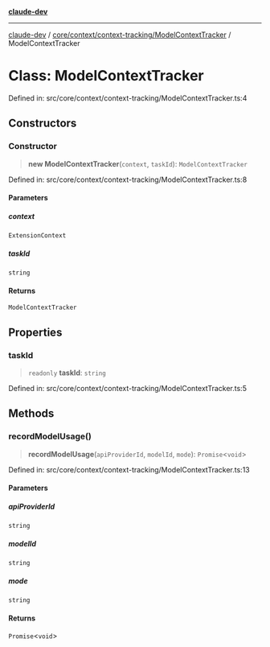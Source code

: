 [**claude-dev**](../../../../../README.md)

***

[claude-dev](../../../../../README.md) / [core/context/context-tracking/ModelContextTracker](../README.md) / ModelContextTracker

# Class: ModelContextTracker

Defined in: src/core/context/context-tracking/ModelContextTracker.ts:4

## Constructors

### Constructor

> **new ModelContextTracker**(`context`, `taskId`): `ModelContextTracker`

Defined in: src/core/context/context-tracking/ModelContextTracker.ts:8

#### Parameters

##### context

`ExtensionContext`

##### taskId

`string`

#### Returns

`ModelContextTracker`

## Properties

### taskId

> `readonly` **taskId**: `string`

Defined in: src/core/context/context-tracking/ModelContextTracker.ts:5

## Methods

### recordModelUsage()

> **recordModelUsage**(`apiProviderId`, `modelId`, `mode`): `Promise`\<`void`\>

Defined in: src/core/context/context-tracking/ModelContextTracker.ts:13

#### Parameters

##### apiProviderId

`string`

##### modelId

`string`

##### mode

`string`

#### Returns

`Promise`\<`void`\>
